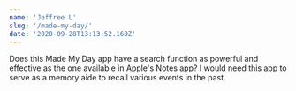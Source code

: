 ```yaml
---
name: 'Jeffree L'
slug: '/made-my-day/'
date: '2020-09-28T13:13:52.160Z'
---
```


Does this Made My Day app have a search function as powerful and effective as the one available in Apple&#x27;s Notes app? I would need this app to serve as a memory aide to recall various events in the past.
